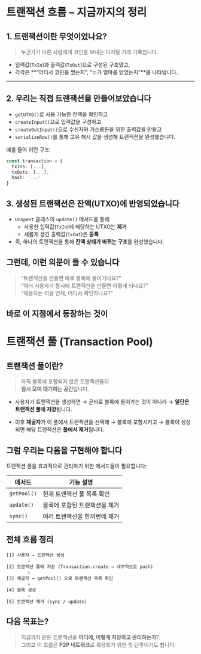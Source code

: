 # 트랜잭션 흐름 – 지금까지의 정리

## 1. 트랜잭션이란 무엇이었나요?

> 누군가가 다른 사람에게 코인을 보내는 디지털 거래 기록입니다.

- 입력값(`TxIn`)과 출력값(`TxOut`)으로 구성된 구조였고,
- 각각은 **“어디서 코인을 썼는지”, “누가 얼마를 받았는지”**를 나타냅니다.

---

## 2. 우리는 직접 트랜잭션을 만들어보았습니다

- `getUTXO()`로 사용 가능한 잔액을 확인하고
- `createInput()`으로 입력값을 구성하고
- `createOutInput()`으로 수신자와 거스름돈을 위한 출력값을 만들고
- `serializeRow()`를 통해 고유 해시 값을 생성해 트랜잭션을 완성했습니다.

예를 들어 이런 구조:

```ts
const transaction = {
  txIns: [...],
  txOuts: [...],
  hash: '...'
}
```

## 3. 생성된 트랜잭션은 잔액(UTXO)에 반영되었습니다

- `Unspent` 클래스의 `update()` 메서드를 통해
  - 사용한 입력값(`TxIn`)에 해당하는 UTXO는 **제거**
  - 새롭게 생긴 출력값(`TxOut`)은 **등록**
- 즉, 하나의 트랜잭션을 통해 **잔액 상태가 바뀌는 구조**를 완성했습니다.

## 그런데, 이런 의문이 들 수 있습니다

> “트랜잭션을 만들면 바로 블록에 들어가나요?”  
> “여러 사용자가 동시에 트랜잭션을 만들면 어떻게 되나요?”  
> “채굴자는 이걸 언제, 어디서 확인하나요?”

## 바로 이 지점에서 등장하는 것이

# 트랜잭션 풀 (Transaction Pool)

## 트랜잭션 풀이란?

> 아직 블록에 포함되지 않은 트랜잭션들이  
> **잠시 모여 대기하는 공간**입니다.

- 사용자가 트랜잭션을 생성하면
  → 곧바로 블록에 들어가는 것이 아니라
  → **일단은 트랜잭션 풀에 저장**됩니다.

- 이후 **채굴자**가 이 풀에서 트랜잭션을 선택해
  → 블록에 포함시키고
  → 블록이 생성되면 해당 트랜잭션은 **풀에서 제거**됩니다.

## 그럼 우리는 다음을 구현해야 합니다

트랜잭션 풀을 효과적으로 관리하기 위한 메서드들이 필요합니다:

| 메서드      | 기능 설명                     |
| ----------- | ----------------------------- |
| `getPool()` | 현재 트랜잭션 풀 목록 확인    |
| `update()`  | 블록에 포함된 트랜잭션을 제거 |
| `sync()`    | 여러 트랜잭션을 한꺼번에 제거 |

## 전체 흐름 정리

```
[1] 사용자 → 트랜잭션 생성
        ↓
[2] 트랜잭션 풀에 저장 (Transaction.create → 내부적으로 push)
        ↓
[3] 채굴자 → getPool() 으로 트랜잭션 목록 확인
        ↓
[4] 블록 생성
        ↓
[5] 트랜잭션 제거 (sync / update)
```

## 다음 목표는?

> 지금까지 만든 트랜잭션을 **어디에, 어떻게 저장하고 관리하는가**?.  
> 그리고 이 흐름은 **P2P 네트워크**로 확장되기 위한 첫 단추이기도 합니다.
